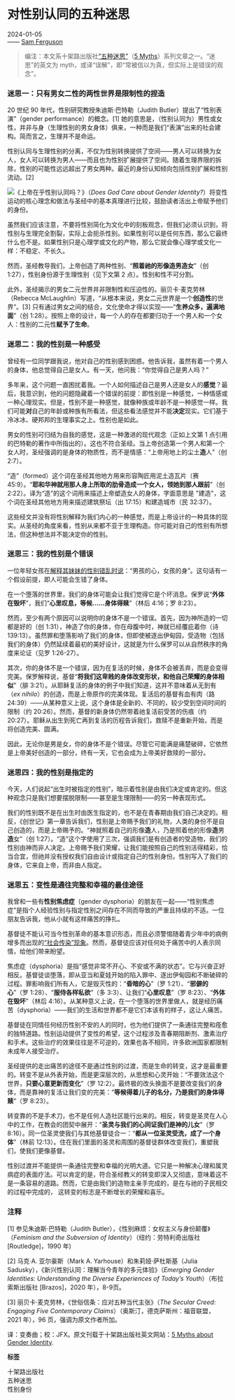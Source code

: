 # 对性别认同的五种迷思

2024-01-05  
—— [Sam Ferguson](/profile/sam-ferguson)

> 编注：本文系十架路出版社[“五种迷思”](https://www.tgcchinese.org/topics/5myths)（[5 Myths](https://www.crossway.org/articles/series/5-myths/)）系列文章之一。“迷思”的英文为 myth，或译“误解”，即“常被信以为真，但实际上是错误的观念”。

### **迷思一：只有男女二性的两性世界是限制性的捏造**

20 世纪 90 年代，性别研究教授朱迪斯·巴特勒（Judith Butler）提出了“性别表演”（gender performance）的概念。\[1\] 她的意思是，（性别认同为）男性或女性，并非与身（生理性别的男女身体）俱来，一种而是我们“表演”出来的社会建构。简而言之，生理并不是命运。

性别认同与生理性别的分离，不仅为性别转换提供了空间——男人可以转换为女人，女人可以转换为男人——而且也为性别扩展提供了空间。随着生理界限的拆除，性别的可能性远远超出了男女两种。最近的身份认知倾向包括性别扩展和性别流动。\[2\]

![](https://tgc-static.oss-cn-hongkong.aliyuncs.com/wp/2024/01/81rLhxj8V6L._AC_UF10001000_QL80_.jpg)《上帝在乎性别认同吗？》（_Does God Care about Gender Identity?_）将变性运动的核心理念和做法与圣经中的基本真理进行比较，鼓励读者活出上帝赋予他们的身份。

虽然我们应该注意，不要将性别简化为文化中的刻板观念，但我们必须认识到，将性别与生理完全割裂，实际上会扼杀性别。如果性别可以是任何东西，那么它最终什么也不是。如果性别只是心理学或文化的产物，那么它就会像心理学或文化一样：不稳定、不长久。

然而，圣经教导我们，上帝创造了两种性别、“**照着祂的形像造男造女**”（创 1:27），性别身份源于生理性别（见下文第 2 点）。性别和性不可分割。

此外，圣经揭示的男女二元世界并非限制性和压迫性的。丽贝卡·麦克劳林（Rebecca McLaughlin）写道，“从根本来说，男女二元世界是一个**创造性**的世界”。\[3\] 只有通过男女之间的结合，文化使命才得以实现——“**生养众多，遍满地面**”（创 1:28）。按照上帝的设计，每一个人的存在都要归功于一个男人和一个女人：性别的二元性**赋予了生命**。

### **迷思二：我的性别是一种感受**

曾经有一位同学跟我说，他对自己的性别感到困惑。他告诉我，虽然有着一个男人的身体，他总觉得自己是女人。有一天，他问我：“你觉得自己是男人吗？”

多年来，这个问题一直困扰着我。一个人如何描述自己是男人还是女人的**感觉**？最后，我意识到，他的问题隐藏着一个错误的前提：即性别是一种感觉，一种情感或一种心理现实。但是，性别不是一种感觉，就像种族或年龄不是一种感觉一样。我们可能**对**自己的年龄或种族有所看法，但这些看法感觉并不能**决定**现实。它们基于冷冰冰、硬邦邦的生理事实之上。性别也是如此。

男女的性别可归结为自我的感觉，这是一种激进的现代观念（正如上文第 1 点引用的巴特勒的著作中所指出的）。这也不符合圣经。当上帝创造第一个男人和第一个女人时，圣经强调的是身体的物质性，而不是情感：“上帝用地上的尘土**造**人”（创 2:7）。

“造”（formed）这个词在圣经其他地方用来形容陶匠用泥土造瓦片（赛 45:9）。“**耶和华神就用那人身上所取的肋骨造成一个女人，领她到那人跟前**”（创 2:22）。译为“造”的这个词用来描述上帝塑造女人的身体，字面意思是 "建造"，这个词在圣经其他地方用来描述建筑祭坛（出 17:15）和建造城市（民 32:37）。

这些经文并没有将性别解释为我们内心的一种感觉，而是上帝设计的一种具体的现实。从圣经的角度来看，性别从来都不亚于生理构造。你可能对自己的性别有所想法，但这种想法并不能决定你的性别。

### **迷思三：我的性别是个错误**

一位年轻女孩在[解释其妹妹的性别错乱时说](https://www.nationalreview.com/corner/its-asocial-contagion/)：“男孩的心，女孩的身”。这句话有一个假设前提，即人可能会生错了身体。

在一个堕落的世界里，我们的身体可能会让我们觉得它是个坏消息。保罗说“**外体在毁坏**”，我们“**心里叹息，等候......身体得赎**”（林后 4:16；罗 8:23）。

然而，至少有两个原因可以说明你的身体不是一个错误。首先，因为神所造的一切都是好的（创 1:31），神造了你的身体，‪你在母腹中时，神就已经覆庇着你（诗 139:13）。虽然罪和堕落影响了我们的身体，但即使被逐出伊甸园，受造物（包括我们的身体）仍然延续着最初的美好设计，这就是为什么保罗可以从自然秩序的角度来论证（见罗 1:26-27）。

其次，你的身体不是一个错误，因为在复活的时候，身体不会被丢弃，而是会变得完美。保罗解释说，基督“**将我们这卑贱的身体改变形状，和他自己荣耀的身体相似**”（腓 3:21）。从耶稣复活的身体的例子中我们知道，这并不意味着从无到有（_ex nihilo_）的创造，而是上帝原作的完美体现。复活后的基督有血有肉（路 24:39）——从某种意义上说，这个身体是全新的、不同的，较少受到空间时间的限制（约 20:26）。然而，基督的新身体仍然带着祂复活前受苦的伤痕（约 20:27）。耶稣从出生到死亡再到复活的历程告诉我们，救赎不是重新开始，而是将创造完美、圆满。

因此，无论你是男是女，你的身体不是个错误。尽管它可能满是痛楚破碎，它依然是上帝美好创造的一部分，终有一天，它也会成为上帝美好救赎的一部分。

### **迷思四：我的性别是指定的**

今天，人们说起“出生时被指定的性别”，暗示着性别是由我们决定或肯定的。但这种观念只是我们想要摆脱限制——甚至是生理限制——的另一种表现形式。

我们的性别既不是在出生时由医生指定的，也不是在青春期由我们自己决定的。相反，《创世记》第一章告诉我们，性别是上帝赐予我们的礼物，人类的身份不是自己创造的，而是上帝赐予的。“神就照着自己的形像**造**人，乃是照着他的形像**造**男**造**女”（创 1:27）。“造”这个字使用了三次，强调我们是有创造者的受造物，我们的性别由神而非人决定。上帝赐予我们荣耀，让我们能按照自己的性别活得精彩，恰当合宜，但祂并没有授权我们自由设计或指定自己的性别身份。性别写入了我们的身体，它来自上帝，而非由人指定。

### **迷思五：变性是通往完整和幸福的最佳途径**

我曾和一些有**性别焦虑症**（gender dysphoria）的朋友在一起——“性别焦虑症”是指个人经验性别与指定性别之间存在不同而导致的严重且持续的不适。一位朋友告诉我，他从小就有这样痛苦的挣扎。

基督徒不能认可当今性别革命的基本意识形态，而且必须警惕随着青少年中的病例增多而出现的[“社会传染”现象](https://www.merriamwebster.com/dictionary/dysphoria)。然而，基督徒应该对任何处于痛苦中的人表示同情，给他们带来盼望。

焦虑症（dysphoria）是指“感觉非常不开心、不安或不满的状态”。它与兴奋正好相反。基督徒谈堕落，即从亚当和夏娃开始的陷入罪中、逐出伊甸园和不断破碎的过程。罪影响我们所有人，它是毁灭性的：“**昏暗的心**”（罗 1:21）、“**邪僻的心**”（罗 1:28）、“**服侍各样私欲**”（多 3:3）、让我们“**心里叹息**”（罗 8:23）、“**外体在毁坏**”（林后 4:16）。从某种意义上说，在一个堕落的世界里做人，就是经历痛苦（dysphoria）——我们的生活和世界都不是它们本该有的样子，这让人痛苦。

基督徒在同情任何经历性别不安的人的同时，也为他们提供了一条通往完整和痊愈的独特道路。性别运动提供了变性的希望，这个过程涉及青春期阻断剂、激素治疗和手术。这些治疗的效果往往是不可逆的，效果也各不相同，许多欧洲国家都限制未成年人接受治疗。

圣经提供的走出痛苦的途径不是通过性别的过渡，而是生命的转变，这才是最重要的。转变不是从外表开始，而是更深层次的，从思想和心灵开始：“不要效法这个世界，**只要心意更新而变化**”（罗 12:2）。最终极的改头换面不是要改变我们的身体，而是靠神的复活让我们变的完美：“**等候得着儿子的名分，乃是我们的身体得赎**”（罗 8:23）。

转变靠的不是手术刀，也不是任何人造社区能行出来的。相反，转变是圣灵在人心中的工作，在教会的团契中展开：“**圣灵与我们的心同证我们是神的儿女**”（罗 8:16）。同一位圣灵使我们与其他基督徒合一：“**都从一位圣灵受洗，成了一个身体**”（林前 12:13）。住在我们里面的圣灵和周围的基督徒群体改变我们，重塑我们，使我们更像基督。

性别过渡并不能提供一条通往完整和幸福的光明大道。它只是一种解决心理和属灵病症的表面疗法。可以肯定的是，符合圣经教义的转变即深入又彻底，意味着这不是一条容易的道路。然而，它是由我们的造物主亲手完成的，是在与祂的子民相交的过程中完成的， 这转变的标志是不断增长的荣耀和喜乐。

### **注释**

\[1\] 参见朱迪斯·巴特勒（Judith Butler），《性别麻烦：女权主义与身份颠覆》（_Feminism and the Subversion of Identity_）（纽约：劳特利奇出版社\[Routledge\]，1990 年)

\[2\] 马克·A. 亚尔豪斯（Mark A. Yarhouse）和朱莉娅·萨杜斯基（Julia Sadusky），《新兴性别认同：理解当今青年的多元体验》（_Emerging Gender Identities: Understanding the Diverse Experiences of Today’s Youth_）（布拉索斯出版社 \[Brazos\]，2020 年），8-9页。

\[3\] 丽贝卡·麦克劳林，《世俗信条：应对五种当代主张》（_The Secular Creed: Engaging Five Contemporary Claims_）（奥斯汀，德克萨斯州：福音联盟，2021 年），96 页，强调为原文作者所加。

译：变奏曲；校：JFX。原文刊载于十架路出版社英文网站：[5 Myths about Gender Identity](https://www.crossway.org/articles/5-myths-about-gender-identity/).

**标签**

十架路出版社  
五种迷思  
性别身份  